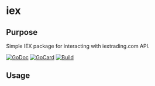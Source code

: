 # iex

## Purpose ##

Simple IEX package for interacting with iextrading.com API.

[![GoDoc][1]][2]
[![GoCard][3]][4]
[![Build][5]][6]

[1]: https://godoc.org/github.com/cameronnewman/iex?status.svg
[2]: https://godoc.org/github.com/cameronnewman/iex
[3]: https://goreportcard.com/badge/github.com/cameronnewman/iex
[4]: https://goreportcard.com/report/github.com/cameronnewman/iex
[5]: https://travis-ci.org/cameronnewman/iex.svg?branch=master
[6]: https://travis-ci.org/cameronnewman/iex

## Usage